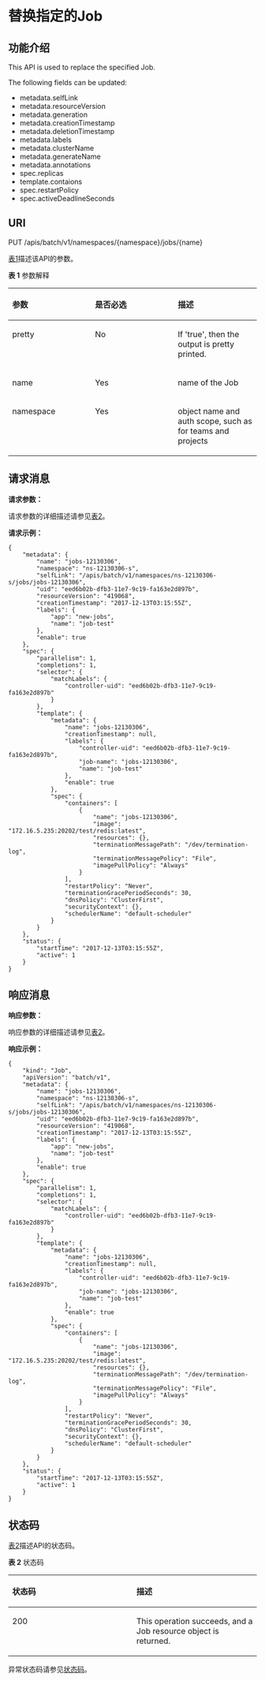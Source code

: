 # 替换指定的Job<a name="cce_02_0162"></a>

## 功能介绍<a name="section11097543"></a>

This API is used to replace the specified Job.

The following fields can be updated:

-   metadata.selfLink
-   metadata.resourceVersion
-   metadata.generation
-   metadata.creationTimestamp
-   metadata.deletionTimestamp
-   metadata.labels
-   metadata.clusterName
-   metadata.generateName
-   metadata.annotations
-   spec.replicas
-   template.contaions
-   spec.restartPolicy
-   spec.activeDeadlineSeconds

## URI<a name="section32769029"></a>

PUT /apis/batch/v1/namespaces/\{namespace\}/jobs/\{name\}

[表1](#d0e41812)描述该API的参数。

**表 1**  参数解释

<a name="d0e41812"></a>
<table><thead align="left"><tr id="row66886321"><th class="cellrowborder" valign="top" width="33.33333333333333%" id="mcps1.2.4.1.1"><p id="p65652297517"><a name="p65652297517"></a><a name="p65652297517"></a>参数</p>
</th>
<th class="cellrowborder" valign="top" width="33.33333333333333%" id="mcps1.2.4.1.2"><p id="p165661629135114"><a name="p165661629135114"></a><a name="p165661629135114"></a>是否必选</p>
</th>
<th class="cellrowborder" valign="top" width="33.33333333333333%" id="mcps1.2.4.1.3"><p id="p14567629115114"><a name="p14567629115114"></a><a name="p14567629115114"></a>描述</p>
</th>
</tr>
</thead>
<tbody><tr id="row43988572"><td class="cellrowborder" valign="top" width="33.33333333333333%" headers="mcps1.2.4.1.1 "><p id="p6304590"><a name="p6304590"></a><a name="p6304590"></a>pretty</p>
</td>
<td class="cellrowborder" valign="top" width="33.33333333333333%" headers="mcps1.2.4.1.2 "><p id="p40909805"><a name="p40909805"></a><a name="p40909805"></a>No</p>
</td>
<td class="cellrowborder" valign="top" width="33.33333333333333%" headers="mcps1.2.4.1.3 "><p id="p25359904"><a name="p25359904"></a><a name="p25359904"></a>If 'true', then the output is pretty printed.</p>
</td>
</tr>
<tr id="row26912549"><td class="cellrowborder" valign="top" width="33.33333333333333%" headers="mcps1.2.4.1.1 "><p id="p32432850"><a name="p32432850"></a><a name="p32432850"></a>name</p>
</td>
<td class="cellrowborder" valign="top" width="33.33333333333333%" headers="mcps1.2.4.1.2 "><p id="p9815175"><a name="p9815175"></a><a name="p9815175"></a>Yes</p>
</td>
<td class="cellrowborder" valign="top" width="33.33333333333333%" headers="mcps1.2.4.1.3 "><p id="p56831725"><a name="p56831725"></a><a name="p56831725"></a>name of the Job</p>
</td>
</tr>
<tr id="row41723482"><td class="cellrowborder" valign="top" width="33.33333333333333%" headers="mcps1.2.4.1.1 "><p id="p24158859"><a name="p24158859"></a><a name="p24158859"></a>namespace</p>
</td>
<td class="cellrowborder" valign="top" width="33.33333333333333%" headers="mcps1.2.4.1.2 "><p id="p10710594"><a name="p10710594"></a><a name="p10710594"></a>Yes</p>
</td>
<td class="cellrowborder" valign="top" width="33.33333333333333%" headers="mcps1.2.4.1.3 "><p id="p62251748"><a name="p62251748"></a><a name="p62251748"></a>object name and auth scope, such as for teams and projects</p>
</td>
</tr>
</tbody>
</table>

## 请求消息<a name="d0e41861"></a>

**请求参数：**

请求参数的详细描述请参见[表2](创建Job.md#table8040885)。

**请求示例：**

```
{
    "metadata": {
        "name": "jobs-12130306",
        "namespace": "ns-12130306-s",
        "selfLink": "/apis/batch/v1/namespaces/ns-12130306-s/jobs/jobs-12130306",
        "uid": "eed6b02b-dfb3-11e7-9c19-fa163e2d897b",
        "resourceVersion": "419068",
        "creationTimestamp": "2017-12-13T03:15:55Z",
        "labels": {
            "app": "new-jobs",
            "name": "job-test"
        },
        "enable": true
    },
    "spec": {
        "parallelism": 1,
        "completions": 1,
        "selector": {
            "matchLabels": {
                "controller-uid": "eed6b02b-dfb3-11e7-9c19-fa163e2d897b"
            }
        },
        "template": {
            "metadata": {
                "name": "jobs-12130306",
                "creationTimestamp": null,
                "labels": {
                    "controller-uid": "eed6b02b-dfb3-11e7-9c19-fa163e2d897b",
                    "job-name": "jobs-12130306",
                    "name": "job-test"
                },
                "enable": true
            },
            "spec": {
                "containers": [
                    {
                        "name": "jobs-12130306",
                        "image": "172.16.5.235:20202/test/redis:latest",
                        "resources": {},
                        "terminationMessagePath": "/dev/termination-log",
                        "terminationMessagePolicy": "File",
                        "imagePullPolicy": "Always"
                    }
                ],
                "restartPolicy": "Never",
                "terminationGracePeriodSeconds": 30,
                "dnsPolicy": "ClusterFirst",
                "securityContext": {},
                "schedulerName": "default-scheduler"
            }
        }
    },
    "status": {
        "startTime": "2017-12-13T03:15:55Z",
        "active": 1
    }
}
```

## 响应消息<a name="section37045669"></a>

**响应参数：**

响应参数的详细描述请参见[表2](创建Job.md#table8040885)。

**响应示例：**

```
{
    "kind": "Job",
    "apiVersion": "batch/v1",
    "metadata": {
        "name": "jobs-12130306",
        "namespace": "ns-12130306-s",
        "selfLink": "/apis/batch/v1/namespaces/ns-12130306-s/jobs/jobs-12130306",
        "uid": "eed6b02b-dfb3-11e7-9c19-fa163e2d897b",
        "resourceVersion": "419068",
        "creationTimestamp": "2017-12-13T03:15:55Z",
        "labels": {
            "app": "new-jobs",
            "name": "job-test"
        },
        "enable": true
    },
    "spec": {
        "parallelism": 1,
        "completions": 1,
        "selector": {
            "matchLabels": {
                "controller-uid": "eed6b02b-dfb3-11e7-9c19-fa163e2d897b"
            }
        },
        "template": {
            "metadata": {
                "name": "jobs-12130306",
                "creationTimestamp": null,
                "labels": {
                    "controller-uid": "eed6b02b-dfb3-11e7-9c19-fa163e2d897b",
                    "job-name": "jobs-12130306",
                    "name": "job-test"
                },
                "enable": true
            },
            "spec": {
                "containers": [
                    {
                        "name": "jobs-12130306",
                        "image": "172.16.5.235:20202/test/redis:latest",
                        "resources": {},
                        "terminationMessagePath": "/dev/termination-log",
                        "terminationMessagePolicy": "File",
                        "imagePullPolicy": "Always"
                    }
                ],
                "restartPolicy": "Never",
                "terminationGracePeriodSeconds": 30,
                "dnsPolicy": "ClusterFirst",
                "securityContext": {},
                "schedulerName": "default-scheduler"
            }
        }
    },
    "status": {
        "startTime": "2017-12-13T03:15:55Z",
        "active": 1
    }
}
```

## 状态码<a name="section64975570"></a>

[表2](#d0e41904)描述API的状态码。

**表 2**  状态码

<a name="d0e41904"></a>
<table><thead align="left"><tr id="row40602325"><th class="cellrowborder" valign="top" width="50%" id="mcps1.2.3.1.1"><p id="p453999"><a name="p453999"></a><a name="p453999"></a>状态码</p>
</th>
<th class="cellrowborder" valign="top" width="50%" id="mcps1.2.3.1.2"><p id="p36773941"><a name="p36773941"></a><a name="p36773941"></a>描述</p>
</th>
</tr>
</thead>
<tbody><tr id="row25899281"><td class="cellrowborder" valign="top" width="50%" headers="mcps1.2.3.1.1 "><p id="p17466984"><a name="p17466984"></a><a name="p17466984"></a>200</p>
</td>
<td class="cellrowborder" valign="top" width="50%" headers="mcps1.2.3.1.2 "><p id="p5539620"><a name="p5539620"></a><a name="p5539620"></a>This operation succeeds, and a Job resource object is returned.</p>
</td>
</tr>
</tbody>
</table>

异常状态码请参见[状态码](状态码.md)。


